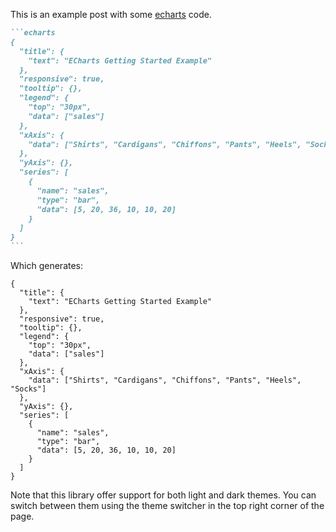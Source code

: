<!-- ---
layout: post
title: a post with echarts
date: 2024-01-26 16:03:00
description: this is what included echarts code could look like
tags: formatting charts
categories: sample-posts
chart:
  echarts: true
--- -->

This is an example post with some [echarts](https://echarts.apache.org/) code.

````markdown
```echarts
{
  "title": {
    "text": "ECharts Getting Started Example"
  },
  "responsive": true,
  "tooltip": {},
  "legend": {
    "top": "30px",
    "data": ["sales"]
  },
  "xAxis": {
    "data": ["Shirts", "Cardigans", "Chiffons", "Pants", "Heels", "Socks"]
  },
  "yAxis": {},
  "series": [
    {
      "name": "sales",
      "type": "bar",
      "data": [5, 20, 36, 10, 10, 20]
    }
  ]
}
```
````

Which generates:

```echarts
{
  "title": {
    "text": "ECharts Getting Started Example"
  },
  "responsive": true,
  "tooltip": {},
  "legend": {
    "top": "30px",
    "data": ["sales"]
  },
  "xAxis": {
    "data": ["Shirts", "Cardigans", "Chiffons", "Pants", "Heels", "Socks"]
  },
  "yAxis": {},
  "series": [
    {
      "name": "sales",
      "type": "bar",
      "data": [5, 20, 36, 10, 10, 20]
    }
  ]
}
```

Note that this library offer support for both light and dark themes. You can switch between them using the theme switcher in the top right corner of the page.
